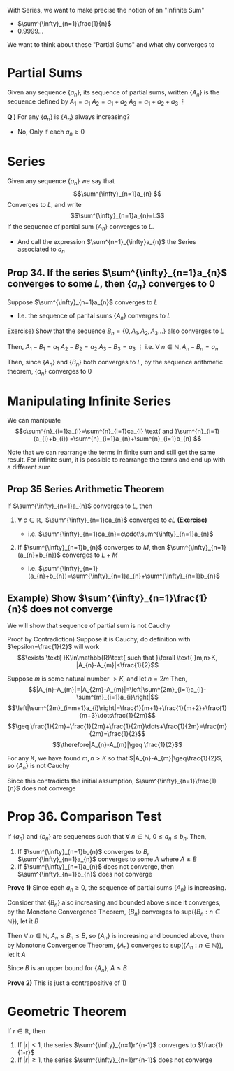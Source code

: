 With Series, we want to make precise the notion of an "Infinite Sum"
- $\sum^{\infty}_{n=1}\frac{1}{n}$
- $0.9999\dots$

We want to think about these "Partial Sums" and what ehy converges to

# Partial Sums
Given any sequence $\{a_{n}\}$, its sequence of partial sums, written $\{A_{n}\}$ is the sequence defined by
$A_{1}=a_{1}$
$A_{2}=a_{1}+a_{2}$
$A_{3}=a_{1}+a_{2}+a_{3}$
 $\vdots$

**Q )**
For any $\{a_{n}\}$ is $\{A_{n}\}$ always increasing?
- No, Only if each $a_{n}\geq 0$

# Series
Given any sequence $\{a_{n}\}$ we say that 
$$\sum^{\infty}_{n=1}a_{n} $$
Converges to $L$, and write $$\sum^{\infty}_{n=1}a_{n}=L$$
If the sequence of partial sum $\{A_{n}\}$ converges to $L$.
- And call the expression $\sum^{n=1}_{\infty}a_{n}$ the Series associated to $a_{n}$

## Prop 34. If the series $\sum^{\infty}_{n=1}a_{n}$ converges to some $L$, then $\{a_{n}\}$ converges to 0
Suppose $\sum^{\infty}_{n=1}a_{n}$ converges to $L$
- I.e. the sequence of parital sums $\{A_{n}\}$ converges to $L$

Exercise) Show that the sequence $B_{n}=\{0, A_{1}, A_{2}, A_{3}\dots\}$ also converges to $L$

Then, 
$A_{1}-B_{1}=a_{1}$
$A_{2}-B_{2}=a_{2}$
$A_{3}-B_{3}=a_{3}$
 $\vdots$
i.e. $\forall \text{ }n\in\mathbb{N}, A_{n}-B_{n}=a_{n}$

Then, since $\{A_{n}\}$ and $\{B_{n}\}$ both converges to $L$, by the sequence arithmetic theorem, $\{a_{n}\}$ converges to 0

# Manipulating Infinite Series
We can manipuate
$$c\sum^{n}_{i=1}a_{i}=\sum^{n}_{i=1}ca_{i}  \text{ and }\sum^{n}_{i=1}(a_{i}+b_{i}) =\sum^{n}_{i=1}a_{n}+\sum^{n}_{i=1}b_{n}  $$

Note that we can rearrange the terms in finite sum and still get the same result. For infinite sum, it is possible to rearrange the terms and end up with a different sum

## Prop 35 Series Arithmetic Theorem
If $\sum^{\infty}_{n=1}a_{n}$ converges to $L$, then
1) $\forall \text{ } c\in\mathbb{R}, \text{ }$ $\sum^{\infty}_{n=1}ca_{n}$ converges to $cL$ **(Exercise)**
	- i.e. $\sum^{\infty}_{n=1}ca_{n}=c\cdot\sum^{\infty}_{n=1}a_{n}$

2) If $\sum^{\infty}_{n=1}b_{n}$ converges to $M$, then $\sum^{\infty}_{n=1}(a_{n}+b_{n})$ converges to $L+M$
	- i.e. $\sum^{\infty}_{n=1}(a_{n}+b_{n})=\sum^{\infty}_{n=1}a_{n}+\sum^{\infty}_{n=1}b_{n}$

## Example) Show $\sum^{\infty}_{n=1}\frac{1}{n}$ does not converge
We will show that sequence of partial sum is not Cauchy

Proof by Contradiction) Suppose it is Cauchy, do definition with $\epsilon=\frac{1}{2}$ will work
$$\exists \text{ }K\in\mathbb{R}\text{ such that }\forall \text{ }m,n>K, |A_{n}-A_{m}|<\frac{1}{2}$$

Suppose $m$ is some natural number $>K$, and let $n=2m$
Then, 
$$|A_{n}-A_{m}|=|A_{2m}-A_{m}|=\left|\sum^{2m}_{i=1}a_{i}-\sum^{m}_{i=1}a_{i}\right|$$
$$\left|\sum^{2m}_{i=m+1}a_{i}\right|=\frac{1}{m+1}+\frac{1}{m+2}+\frac{1}{m+3}\dots\frac{1}{2m}$$
$$\geq  \frac{1}{2m}+\frac{1}{2m}+\frac{1}{2m}\dots+\frac{1}{2m}=\frac{m}{2m}=\frac{1}{2}$$
$$\therefore|A_{n}-A_{m}|\geq  \frac{1}{2}$$

For any $K$, we have found $m,n>K$ so that $|A_{n}-A_{m}|\geq\frac{1}{2}$, so $\{A_{n}\}$ is not Cauchy

Since this contradicts the initial assumption, $\sum^{\infty}_{n=1}\frac{1}{n}$ does not converge

# Prop 36. Comparison Test
If $\{a_{n}\}$ and $\{b_{n}\}$ are sequences such that $\forall \text{ }n\in\mathbb{N}$, $0\leq a_{n}\leq b_{n}$. Then,
1) If $\sum^{\infty}_{n=1}b_{n}$ converges to $B$, $\sum^{\infty}_{n=1}a_{n}$ converges to some $A$ where $A\leq B$
2) If $\sum^{\infty}_{n=1}a_{n}$ does not converge, then $\sum^{\infty}_{n=1}b_{n}$ does not converge

**Prove 1)**
Since each $a_{n}\geq 0$, the sequence of partial sums $\{A_{n}\}$ is increasing.

Consider that $\{B_{n}\}$ also increasing and bounded above since it converges, by the Monotone Convergence Theorem, $\{B_{n}\}$ converges to $\text{sup}(\{B_{n}:n\in\mathbb{N}\})$, let it $B$

Then $\forall \text{ }n\in\mathbb{N}$, $A_{n}\leq B_{n}\leq B$, so $\{A_{n}\}$ is increasing and bounded above, then by Monotone Convergence Theorem, $\{A_{n}\}$ converges to $\text{sup}(\{A_{n}:n\in\mathbb{N}\})$, let it $A$

Since $B$ is an upper bound for $\{A_{n}\}$, $A\leq B$

**Prove 2)**
This is just a contrapositive of 1)

# Geometric Theorem
If $r\in\mathbb{R}$, then
1) If $|r|<1$, the series $\sum^{\infty}_{n=1}r^{n-1}$ converges to $\frac{1}{1-r}$
2) If $|r|\geq 1$, the series $\sum^{\infty}_{n=1}r^{n-1}$ does not converge
